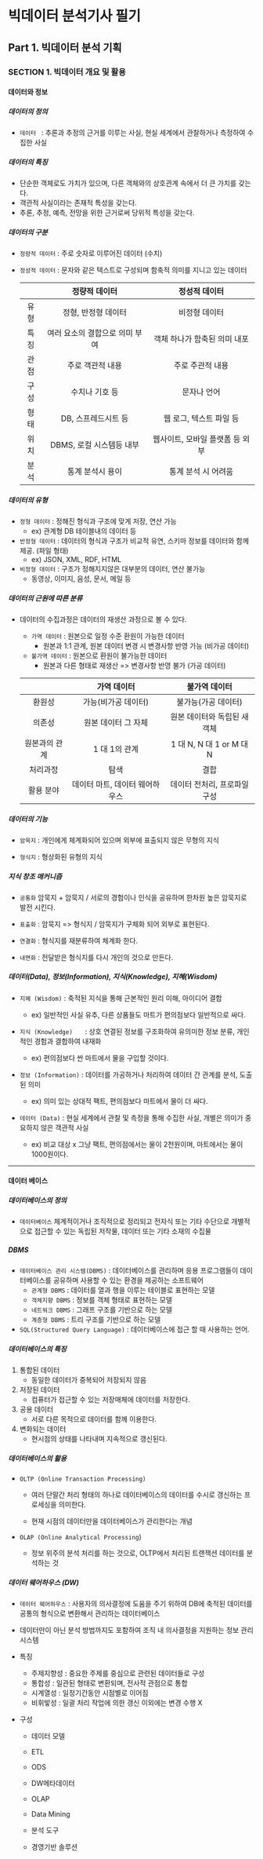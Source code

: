 # 빅데이터 분석기사 필기 

## Part 1. 빅데이터 분석 기획



### SECTION 1. 빅데이터 개요 및 활용



#### 데이터와 정보

##### 데이터의 정의

* `데이터 ` : 추론과 추정의 근거를 이루는 사실, 현실 세계에서 관찰하거나 측정하여 수집한 사실



##### 데이터의 특징

* 단순한 객체로도 가치가 있으며, 다른 객체와의 상호관계 속에서 더 큰 가치를 갖는다.
* 객관적 사실이라는 존재적 특성을 갖는다.
* 추론, 추정, 예측, 전망을 위한 근거로써 당위적 특성을 갖는다.



##### 데이터의 구분

* `정량적 데이터` : 주로 숫자로 이루어진 데이터 (수치)

* `정성적 데이터` : 문자와 같은 텍스트로 구성되며 함축적 의미를 지니고 있는 데이터

  |      |         정량적 데이터          |          정성적 데이터          |
  | :--: | :----------------------------: | :-----------------------------: |
  | 유형 |      정형, 반정형 데이터       |          비정형 데이터          |
  | 특징 | 여러 요소의 결합으로 의미 부여 |  객체 하나가 함축된 의미 내포   |
  | 관점 |        주로 객관적 내용        |        주로 주관적 내용         |
  | 구성 |         수치나 기호 등         |           문자나 언어           |
  | 형태 |      DB, 스프레드시트 등       |     웹 로그, 텍스트 파일 등     |
  | 위치 |    DBMS, 로컬 시스템등 내부    | 웹사이트, 모바일 플랫폼 등 외부 |
  | 분석 |        통계 분석시 용이        |       통계 분석 시 어려움       |

  

##### 데이터의 유형

* `정형 데이터` : 정해진 형식과 구조에 맞게 저장, 연산 가능
  * ex) 관계형 DB 테이블내의 데이터 등
* `반정형 데이터` : 데이터의 형식과 구조가 비교적 유연, 스키마 정보를 데이터와 함께 제공. (파일 형태)
  * ex) JSON, XML, RDF, HTML
* `비정형 데이터` : 구조가 정해지지않은 대부분의 데이터, 연산 불가능
  * 동영상, 이미지, 음성, 문서, 메일 등



##### 데이터의 근원에 따른 분류

* 데이터의 수집과정은 데이터의 재생산 과정으로 볼 수 있다.

  * `가역 데이터` : 원본으로 일정 수준 환원이 가능한 데이터
    * 원본과 1:1 관계, 원본 데이터 변경 시 변경사항 반영 가능 (비가공 데이터)
  * `불가역 데이터` : 원본으로 환원이 불가능한 데이터
    * 원본과 다른 형태로 재생산 => 변경사항 반영 불가 (가공 데이터)

  |               |          가역 데이터           |        불가역 데이터         |
  | :-----------: | :----------------------------: | :--------------------------: |
  |    환원성     |      가능(비가공 데이터)       |     불가능(가공 데이터)      |
  |    의존성     |      원본 데이터 그 자체       | 원본 데이터와 독립된 새 객체 |
  | 원본과의 관계 |         1 대 1의 관계          |   1 대 N, N 대 1 or M 대 N   |
  |   처리과정    |              탐색              |             결합             |
  |   활용 분야   | 데이터 마트, 데이터 웨어하우스 | 데이터 전처리, 프로파일 구성 |

  

##### 데이터의 기능 

* `암묵지` : 개인에게 체계화되어 있으며 외부에 표출되지 않은 무형의 지식

* `형식지` : 형상화된 유형의 지식



##### 지식 창조 매커니즘

* `공통화` 암묵지 + 암묵지 / 서로의 경험이나 인식을 공유하며 한차원 높은 암묵지로 발전 시킨다.

* `표출화` : 암묵지 => 형식지 / 암묵지가 구체화 되어 외부로 표현된다.

* `연결화` : 형식지를 재분류하여 체계화 한다.

* `내면화` : 전달받은 형식지를 다시 개인의 것으로 만든다.



##### 데이터(Data), 정보(Information), 지식(Knowledge), 지혜(Wisdom)

* `지혜 (Wisdom)` : 축적된 지식을 통해 근본적인 원리 이해, 아이디어 결합 
  * ex) 일반적인 사실 유추, 다른 상품들도 마트가 편의점보다 일반적으로 싸다.

* `지식 (Knowledge)	` : 상호 연결된 정보를 구조화하여 유의미한 정보 분류, 개인적인 경험과 결합하여 내재화
  * ex) 편의점보다 싼 마트에서 물을 구입할 것이다.
* `정보 (Information)` : 데이터를 가공하거나 처리하여 데이터 간 관계를 분석, 도출된 의미
  * ex) 의미 있는 상대적 팩트, 편의점보다 마트에서 물이 더 싸다.
* `데이터 (Data)` : 현실 세계에서 관찰 및 측정을 통해 수집한 사실, 개별은 의미가 중요하지 않은 객관적 사실
  * ex) 비교 대상 x 그냥 팩트, 편의점에서는 물이 2천원이며, 마트에서는 물이 1000원이다.



---

#### 데이터 베이스

##### 데이터베이스의 정의

* `데이터베이스` 체계적이거나 조직적으로 정리되고 전자식 또는 기타 수단으로 개별적으로 접근할 수 있는 독립된 저작물, 데이터 또는 기타 소재의 수집물

##### DBMS

* `데이터베이스 관리 시스템(DBMS)` : 데이터베이스를 관리하며 응용 프로그램들이 데이터베이스를 공유하며 사용할 수 있는 환경을 제공하는 소프트웨어
  * `관계형 DBMS` : 데이터를 열과 행을 이루는 테이블로 표현하는 모델
  * `객체지향 DBMS` : 정보를 객체 형태로 표현하는 모델
  * `네트워크 DBMS` : 그래프 구조를 기반으로 하는 모델
  * `계층형 DBMS` : 트리 구조를 기반으로 하는 모델
* `SQL(Structured Query Language)` : 데이터베이스에 접근 할 때 사용하는 언어.



##### 데이터베이스의 특징

1. 통합된 데이터 
   * 동일한 데이터가 중복되어 저장되지 않음
2. 저장된 데이터
   * 컴퓨터가 접근할 수 있는 저장매체에 데이터를 저장한다.
3. 공용 데이터
   * 서로 다른 목적으로 데이터를 함께 이용한다.
4. 변화되는 데이터
   * 현시점의 상태를 나타내며 지속적으로 갱신된다.



##### 데이터베이스의 활용

* `OLTP (Online Transaction Processing)`

  * 여러 단말간 처리 형태의 하나로 데이터베이스의 데이터를 수시로 갱신하는 프로세싱을 의미한다.

  * 현재 시점의 데이터만을 데이터베이스가 관리한다는 개념

* `OLAP (Online Analytical Processing`)

  * 정보 위주의 분석 처리를 하는 것으로, OLTP에서 처리된 트랜잭션 데이터를 분석하는 것



#####  데이터 웨어하우스 (DW)

* `데이터 웨어하우스` : 사용자의 의사결정에 도움을 주기 위하여 DB에 축적된 데이터를 공통의 형식으로 변환해서 관리하는 데이터베이스
* 데이터만이 아닌 분석 방법까지도 포함하여 조직 내 의사결정을 지원하는 정보 관리 시스템

* 특징

  * 주제지향성 : 중요한 주제를 중심으로 관련된 데이터들로 구성
  * 통합성 : 일관된 형태로 변환되며, 전사적 관점으로 통합
  * 시계열성 : 일정기간동안 시점별로 이어짐
  * 비휘밯성 : 일괄 처리 작업에 의한 갱신 이외에는 변경 수행 X

* 구성

  * 데이터 모델

  * ETL

  * ODS

  * DW메타데이터

  * OLAP

  * Data Mining

  * 분석 도구

  * 경영기반 솔루션

    